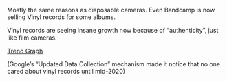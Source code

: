 Mostly the same reasons as disposable cameras. Even Bandcamp is now selling Vinyl records for some albums. 

Vinyl records are seeing insane growth now because of “authenticity”, just like film cameras.

[Trend Graph](https://trends.google.com/trends/explore?date=all&q=%2Fg%2F121_jmdy&hl=en-GB)

(Google’s “Updated Data Collection” mechanism made it notice that no one cared about vinyl records until mid-2020)